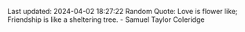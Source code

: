 Last updated: 2024-04-02 18:27:22
Random Quote: Love is flower like; Friendship is like a sheltering tree. - Samuel Taylor Coleridge